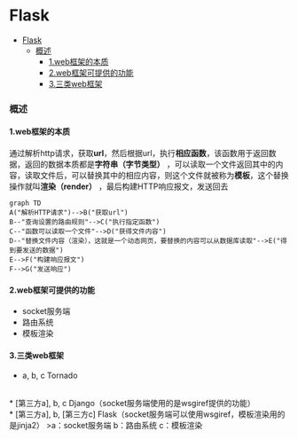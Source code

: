 # Flask

<!-- @import "[TOC]" {cmd="toc" depthFrom=1 depthTo=6 orderedList=false} -->
<!-- code_chunk_output -->

- [Flask](#flask)
    - [概述](#概述)
      - [1.web框架的本质](#1web框架的本质)
      - [2.web框架可提供的功能](#2web框架可提供的功能)
      - [3.三类web框架](#3三类web框架)

<!-- /code_chunk_output -->

### 概述
#### 1.web框架的本质
通过解析http请求，获取**url**，然后根据url，执行**相应函数**，该函数用于返回数据，返回的数据本质都是**字符串（字节类型）** ，可以读取一个文件返回其中的内容，读取文件后，可以替换其中的相应内容，则这个文件就被称为**模板**，这个替换操作就叫**渲染（render）** ，最后构建HTTP响应报文，发送回去

```mermaid
graph TD
A("解析HTTP请求")-->B("获取url")
B--"查询设置的路由规则"-->C("执行指定函数")
C--"函数可以读取一个文件"-->D("获得文件内容")
D--"替换文件内容（渲染），这就是一个动态网页，要替换的内容可以从数据库读取"-->E("得到要发送的数据")
E-->F("构建响应报文")
F-->G("发送响应")
```

#### 2.web框架可提供的功能
* socket服务端
* 路由系统
* 模板渲染

#### 3.三类web框架
* a, b, c
Tornado
</br>
* [第三方a], b, c
Django（socket服务端使用的是wsgiref提供的功能）
</br>
* [第三方a], b, [第三方c]
Flask（socket服务端可以使用wsgiref，模板渲染用的是jinja2）
>a：socket服务端
b：路由系统
c：模板渲染
